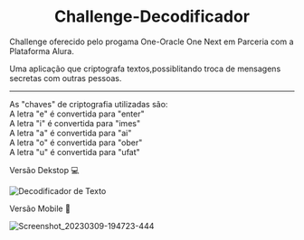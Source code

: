 <h1 align="center">Challenge-Decodificador</h1>
Challenge oferecido pelo progama One-Oracle One Next em Parceria com a Plataforma Alura.
<br>

Uma aplicação que criptografa textos,possiblitando troca de mensagens secretas com outras pessoas.
<hr>
As "chaves" de criptografia  utilizadas são:
<br>
A letra "e" é convertida para "enter"
<br>
A letra "i" é convertida para "imes"
<br>
A letra "a" é convertida para "ai"
<br>
A letra "o" é convertida para "ober"
<br>
A letra "u" é convertida para "ufat"
<br>




Versão Dekstop 💻

![Decodificador de Texto](https://user-images.githubusercontent.com/120762309/224177324-caa0c2db-7a65-46a2-8a49-d8c832d6a628.png)

Versão Mobile 📱

![Screenshot_20230309-194723-444](https://user-images.githubusercontent.com/120762309/224178810-3b4c053c-fecd-4aeb-b1c2-9d8cfc632cee.png)
